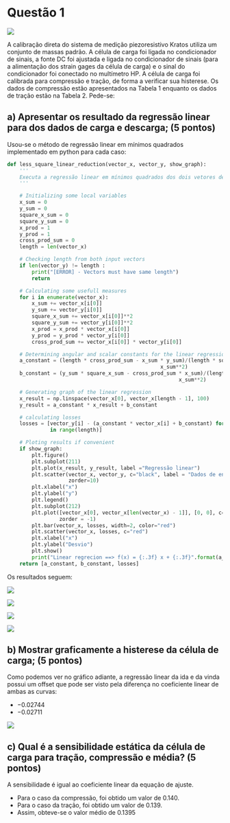 # Questão 1
![](./prova_1_image.png)

A calibração direta do sistema de medição piezoresistivo Kratos utiliza um conjunto de massas padrão. A célula de carga foi ligada no condicionador de sinais, a fonte DC foi ajustada e ligada no condicionador de sinais (para a alimentação dos strain gages da célula de carga) e o sinal do condicionador foi conectado no multímetro HP. A célula de carga foi calibrada para compressão e tração, de forma a verificar sua histerese. Os dados de compressão estão apresentados na Tabela 1 enquanto os dados de tração estão na Tabela 2. Pede-se:

## a) Apresentar os resultado da regressão linear para dos dados de carga e descarga; (5 pontos)
Usou-se o método de regressão linear em mínimos quadrados implementado em python para cada caso:
```python
def less_square_linear_reduction(vector_x, vector_y, show_graph):
    '''
    Executa a regressão linear em mínimos quadrados dos dois vetores de entrada
    '''

    # Initializing some local variables
    x_sum = 0
    y_sum = 0
    square_x_sum = 0
    square_y_sum = 0
    x_prod = 1
    y_prod = 1
    cross_prod_sum = 0
    length = len(vector_x)

    # Checking length from both input vectors
    if len(vector_y) != length :
        print("[ERROR] - Vectors must have same length")
        return

    # Calculating some usefull measures
    for i in enumerate(vector_x):
        x_sum += vector_x[i[0]]
        y_sum += vector_y[i[0]]
        square_x_sum += vector_x[i[0]]**2
        square_y_sum += vector_y[i[0]]**2
        x_prod = x_prod * vector_x[i[0]]
        y_prod = y_prod * vector_y[i[0]]
        cross_prod_sum += vector_x[i[0]] * vector_y[i[0]]

    # Determining angular and scalar constants for the linear regression.
    a_constant = (length * cross_prod_sum - x_sum * y_sum)/(length * square_x_sum -
                                                  x_sum**2)
    b_constant = (y_sum * square_x_sum - cross_prod_sum * x_sum)/(length * square_x_sum -
                                                        x_sum**2)

    # Generating graph of the linear regression
    x_result = np.linspace(vector_x[0], vector_x[length - 1], 100)
    y_result = a_constant * x_result + b_constant

    # calculating losses
    losses = [vector_y[i] - (a_constant * vector_x[i] + b_constant) for i
              in range(length)]

    # Ploting results if convenient
    if show_graph:
        plt.figure()
        plt.subplot(211)
        plt.plot(x_result, y_result, label ="Regressão linear")
        plt.scatter(vector_x, vector_y, c="black", label = "Dados de entrada",
                    zorder=10)
        plt.xlabel("x")
        plt.ylabel("y")
        plt.legend()
        plt.subplot(212)
        plt.plot([vector_x[0], vector_x[len(vector_x) - 1]], [0, 0], c="black",
                 zorder = -1)
        plt.bar(vector_x, losses, width=2, color="red")
        plt.scatter(vector_x, losses, c="red")
        plt.xlabel("x")
        plt.ylabel("Desvio")
        plt.show()
        print("Linear regrecion ==> f(x) = {:.3f} x + {:.3f}".format(a_constant, b_constant))
    return [a_constant, b_constant, losses]

```

Os resultados seguem:

![]( ./prova_1_image_2.png )

![](./prova_1_image_3.png)

![]( ./prova_1_image_4.png )

![]( ./prova_1_image_5.png )





## b) Mostrar graficamente a histerese da célula de carga; (5 pontos)
Como podemos ver no gráfico adiante, a regressão linear da ida e da vinda possui um offset que pode ser visto pela diferença no coeficiente linear de ambas as curvas:

- $-0.02744$
- $-0.02711$


![]( ./prova_1_image_6.png )


## c) Qual é a sensibilidade estática da célula de carga para tração, compressão e média? (5 pontos)
A sensibilidade é igual ao coeficiente linear da equação de ajuste.

- Para o caso da compressão, foi obtido um valor de $0.140$.
- Para o caso da tração, foi obtido um valor de $0.139$.
- Assim, obteve-se o valor médio de $0.1395$
